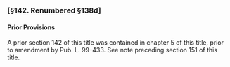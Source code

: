### [§142. Renumbered §138d] ###

#### Prior Provisions ####

A prior section 142 of this title was contained in chapter 5 of this title, prior to amendment by Pub. L. 99–433. See note preceding section 151 of this title.